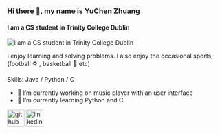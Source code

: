 ### Hi there 👋, my name is YuChen Zhuang
#### I am a CS student in Trinity College Dublin
![I am a CS student in Trinity College Dublin](https://i.redd.it/svy5fchleno11.jpg)

I enjoy learning and solving problems. 
I also enjoy the occasional sports, (football ⚽️ , basketball 🏀  etc) 

Skills: Java / Python / C 

- 🔭 I’m currently working on music player with an user interface 
- 🌱 I’m currently learning Python and C 


[<img src='https://cdn.jsdelivr.net/npm/simple-icons@3.0.1/icons/github.svg' alt='github' height='40'>](https://github.com/yzhuangintcd)  [<img src='https://cdn.jsdelivr.net/npm/simple-icons@3.0.1/icons/linkedin.svg' alt='linkedin' height='40'>](https://www.linkedin.com/in/https://www.linkedin.com/in/yuchen-zhuang-246085217//)  

